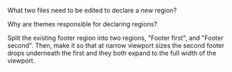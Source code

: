 What two files need to be edited to declare a new region?

Why are themes responsible for declaring regions?

Split the existing footer region into two regions, "Footer first", and "Footer second". Then, make it so that at narrow viewport sizes the second footer drops underneath the first and they both expand to the full width of the viewport.





